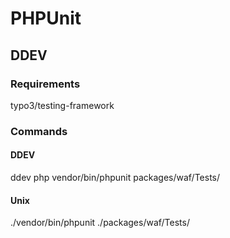 # PHPUnit

## DDEV
### Requirements
typo3/testing-framework

### Commands

#### DDEV
ddev php vendor/bin/phpunit packages/waf/Tests/

#### Unix
./vendor/bin/phpunit ./packages/waf/Tests/

